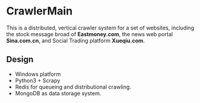 # CrawlerMain
This is a distributed, vertical crawler system for a set of websites, including the stock message broad of **Eastmoney.com**, the news web portal **Sina.com.cn**, and Social Trading platform **Xueqiu.com**.

## Design
* Windows platform
* Python3 + Scrapy
* Redis for queueing and distributional crawling.
* MongoDB as data storage system.


